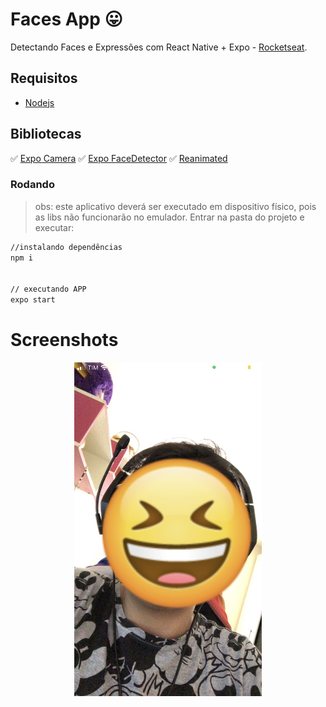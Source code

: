 # Faces App :stuck_out_tongue:
Detectando Faces e Expressões com React Native + Expo - [Rocketseat](https://www.youtube.com/watch?v=rHX4bJsNB7U&t=16s&ab_channel=Rocketseat).

## Requisitos
- [Nodejs](https://nodejs.org/en/download/)

## Bibliotecas
:white_check_mark:	[Expo Camera](https://docs.expo.dev/versions/latest/sdk/camera/?utm_source=google&utm_medium=cpc&utm_content=performancemax&gclid=CjwKCAjwjMiiBhA4EiwAZe6jQ0Al2T44tP8QEE-47QfUN-ThDvVRZE3wDf9zs2FvO0gBO70ai29tHRoCHDgQAvD_BwE)
:white_check_mark:	[Expo FaceDetector](https://docs.expo.dev/versions/latest/sdk/facedetector/)
:white_check_mark:	[Reanimated](https://docs.expo.dev/versions/latest/sdk/reanimated/)

### Rodando
> obs: este aplicativo deverá ser executado em dispositivo físico, pois as libs não funcionarão no emulador.
> Entrar na pasta do projeto e executar: 

```sh 
//instalando dependências 
npm i 


// executando APP
expo start
```

# Screenshots
<p align="center">
  <img src="https://github.com/karenyov/facesApp/blob/main/app.png" width="300">
</p>


